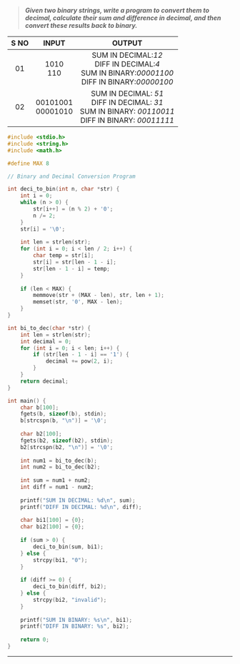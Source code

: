>***Given two binary strings, write a program to convert them to decimal, calculate their sum and difference in decimal, and then convert these results back to binary.***

| S NO |        INPUT         |                                                  OUTPUT                                                  |
| :--: | :------------------: | :------------------------------------------------------------------------------------------------------: |
|  01  |   1010<br>110<br>    | SUM IN DECIMAL:*12*<br>DIFF IN DECIMAL:*4*<br>SUM IN BINARY:*00001100*<br>DIFF IN BINARY:*00000100*<br>  |
|  02  | 00101001<br>00001010 | SUM IN DECIMAL: *51*<br>DIFF IN DECIMAL: *31*<br>SUM IN BINARY: *00110011*<br>DIFF IN BINARY: *00011111* |
```c
#include <stdio.h>
#include <string.h>
#include <math.h>

#define MAX 8

// Binary and Decimal Conversion Program

int deci_to_bin(int n, char *str) {
    int i = 0;
    while (n > 0) {
        str[i++] = (n % 2) + '0';
        n /= 2;
    }
    str[i] = '\0';
    
    int len = strlen(str);
    for (int i = 0; i < len / 2; i++) {
        char temp = str[i];
        str[i] = str[len - 1 - i];
        str[len - 1 - i] = temp;
    }
    
    if (len < MAX) {
        memmove(str + (MAX - len), str, len + 1);
        memset(str, '0', MAX - len);
    }
}

int bi_to_dec(char *str) {
    int len = strlen(str);
    int decimal = 0;
    for (int i = 0; i < len; i++) {
        if (str[len - 1 - i] == '1') {
            decimal += pow(2, i);
        }
    }
    return decimal;
}

int main() {
    char b[100];
    fgets(b, sizeof(b), stdin);
    b[strcspn(b, "\n")] = '\0';
    
    char b2[100];
    fgets(b2, sizeof(b2), stdin);
    b2[strcspn(b2, "\n")] = '\0';
    
    int num1 = bi_to_dec(b);
    int num2 = bi_to_dec(b2);
    
    int sum = num1 + num2;
    int diff = num1 - num2;
    
    printf("SUM IN DECIMAL: %d\n", sum);
    printf("DIFF IN DECIMAL: %d\n", diff);
    
    char bi1[100] = {0};
    char bi2[100] = {0};
    
    if (sum > 0) {
        deci_to_bin(sum, bi1);
    } else {
        strcpy(bi1, "0");
    }
    
    if (diff >= 0) {
        deci_to_bin(diff, bi2);
    } else {
        strcpy(bi2, "invalid");
    }
    
    printf("SUM IN BINARY: %s\n", bi1);
    printf("DIFF IN BINARY: %s", bi2);
    
    return 0;
}

```
---